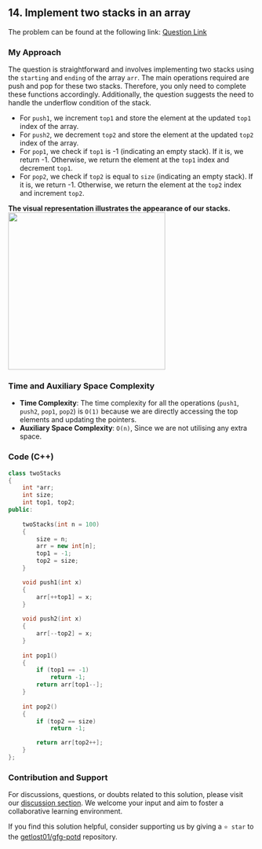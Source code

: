 ## 14. Implement two stacks in an array

The problem can be found at the following link: [Question Link](https://practice.geeksforgeeks.org/problems/implement-two-stacks-in-an-array/1)


### My Approach

The question is straightforward and involves implementing two stacks using the `starting` and `ending` of the array `arr`. The main operations required are push and pop for these two stacks. Therefore, you only need to complete these functions accordingly. Additionally, the question suggests the need to handle the underflow condition of the stack.

- For `push1`, we increment `top1` and store the element at the updated `top1` index of the array.
- For `push2`, we decrement `top2` and store the element at the updated `top2` index of the array.
- For `pop1`, we check if `top1` is -1 (indicating an empty stack). If it is, we return -1. Otherwise, we return the element at the `top1` index and decrement `top1`.
- For `pop2`, we check if `top2` is equal to `size` (indicating an empty stack). If it is, we return -1. Otherwise, we return the element at the `top2` index and increment `top2`.


**The visual representation illustrates the appearance of our stacks.**
<img width=320 src="https://github.com/getlost01/gfg-potd/assets/79409258/0a4288d6-14b5-4132-9a66-4b5e86ff749f" />

### Time and Auxiliary Space Complexity

- **Time Complexity**: The time complexity for all the operations (`push1`, `push2`, `pop1`, `pop2`) is `O(1)` because we are directly accessing the top elements and updating the pointers.
- **Auxiliary Space Complexity**: `O(n)`, Since we are not utilising any extra space.


### Code (C++)
```cpp
class twoStacks
{
    int *arr;
    int size;
    int top1, top2;
public:
    
    twoStacks(int n = 100)
    {
        size = n;
        arr = new int[n];
        top1 = -1;
        top2 = size;
    }

    void push1(int x)
    {
        arr[++top1] = x;
    }
    
    void push2(int x)
    {
        arr[--top2] = x;
    }
    
    int pop1()
    {
        if (top1 == -1)
            return -1;
        return arr[top1--];
    }
    
    int pop2()
    {
        if (top2 == size)
            return -1;

        return arr[top2++];
    }
};
```

### Contribution and Support

For discussions, questions, or doubts related to this solution, please visit our [discussion section](https://github.com/getlost01/gfg-potd/discussions). We welcome your input and aim to foster a collaborative learning environment.

If you find this solution helpful, consider supporting us by giving a `⭐ star` to the [getlost01/gfg-potd](https://github.com/getlost01/gfg-potd) repository.